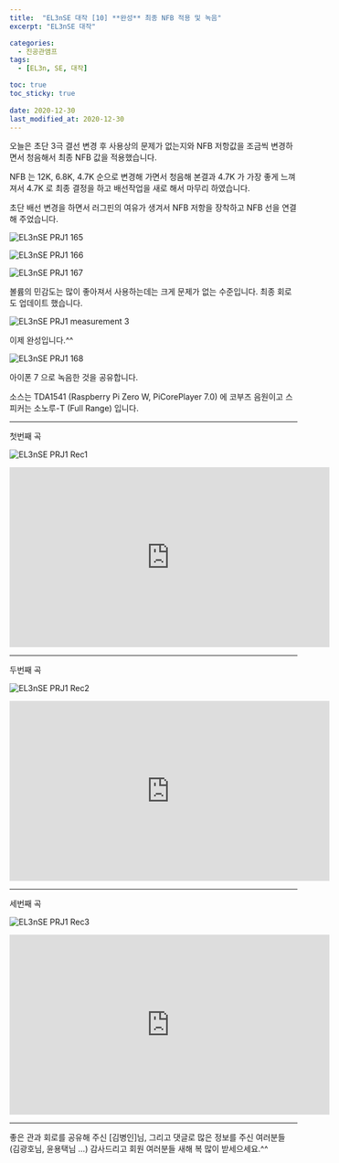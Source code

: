 ```yaml
---
title:  "EL3nSE 대작 [10] **완성** 최종 NFB 적용 및 녹음"
excerpt: "EL3nSE 대작"

categories:
  - 진공관앰프
tags:
  - [EL3n, SE, 대작]

toc: true
toc_sticky: true
 
date: 2020-12-30
last_modified_at: 2020-12-30
---
```

오늘은 초단 3극 결선 변경 후 사용상의 문제가 없는지와 NFB 저항값을 조금씩 변경하면서 청음해서 최종 NFB 값을 적용했습니다.

NFB 는 12K, 6.8K, 4.7K 순으로 변경해 가면서 청음해 본결과 4.7K 가 가장 좋게 느껴져서 4.7K 로 최종 결정을 하고 배선작업을 새로 해서 마무리 하였습니다.

초단 배선 변경을 하면서 러그핀의 여유가 생겨서 NFB 저항을 장착하고 NFB 선을 연결해 주었습니다.

![EL3nSE PRJ1 165](/assets/images/EL3nSE_PRJ1_165.jpg)

![EL3nSE PRJ1 166](/assets/images/EL3nSE_PRJ1_166.jpg)

![EL3nSE PRJ1 167](/assets/images/EL3nSE_PRJ1_167.jpg)

볼륨의 민감도는 많이 좋아져서 사용하는데는 크게 문제가 없는 수준입니다. 
최종 회로도 업데이트 했습니다.

![EL3nSE PRJ1 measurement 3](/assets/images/EF86-EL3N-BlackBird_measurement_3.png)

이제 완성입니다.^^

![EL3nSE PRJ1 168](/assets/images/EL3nSE_PRJ1_168.jpg)

아이폰 7 으로 녹음한 것을 공유합니다.

소스는 TDA1541 (Raspberry Pi Zero W, PiCorePlayer 7.0) 에 코부즈 음원이고
스피커는 소노루-T (Full Range) 입니다.

---
첫번째 곡

![EL3nSE PRJ1 Rec1](/assets/images/EL3nSE_PRJ1_REC_1.png)

<iframe width="560" height="315" src="https://www.youtube.com/embed/pNgtjYAtl_Y" frameborder="0" allowfullscreen></iframe>

---
두번째 곡

![EL3nSE PRJ1 Rec2](/assets/images/EL3nSE_PRJ1_REC_2.png)

<iframe width="560" height="315" src="https://www.youtube.com/embed/gh6mgeI6shI" frameborder="0" allowfullscreen></iframe>

---
세번째 곡

![EL3nSE PRJ1 Rec3](/assets/images/EL3nSE_PRJ1_REC_3.png)

<iframe width="560" height="315" src="https://www.youtube.com/embed/4eGFB1FB-DI" frameborder="0" allowfullscreen></iframe>

---
좋은 관과 회로를 공유해 주신 [김병인]님, 그리고 댓글로 많은 정보를 주신 여러분들 (김광호님, 윤용택님 ...) 감사드리고 회원 여러분들 새해 복 많이 받세으세요.^^
